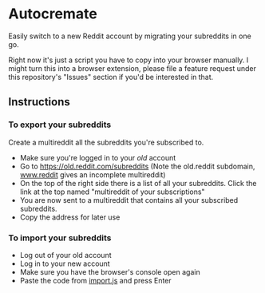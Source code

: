 # Autocremate
Easily switch to a new Reddit account by migrating your subreddits in one go.

Right now it's just a script you have to copy into your browser manually. I might turn this into a browser extension, please file a feature request under this repository's "Issues" section if you'd be interested in that.

## Instructions

### To export your subreddits
Create a multireddit all the subreddits you're subscribed to.

* Make sure you're logged in to your *old* account
* Go to https://old.reddit.com/subreddits (Note the old.reddit subdomain, www.reddit gives an incomplete multireddit)
* On the top of the right side there is a list of all your subreddits. Click the link at the top named "multireddit of your subscriptions"
* You are now sent to a multireddit that contains all your subscribed subreddits.
* Copy the address for later use

### To import your subreddits

* Log out of your old account
* Log in to your new account
* Make sure you have the browser's console open again
* Paste the code from [import.js](import.js) and press Enter